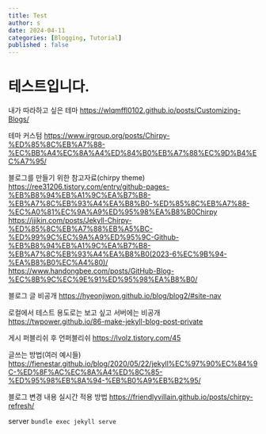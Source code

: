 ```yaml
---
title: Test
author: s
date: 2024-04-11
categories: [Blogging, Tutorial]
published : false
---
```


# 테스트입니다.

내가 따라하고 싶은 테마
<https://wlqmffl0102.github.io/posts/Customizing-Blogs/>

테마 커스텀
<https://www.irgroup.org/posts/Chirpy-%ED%85%8C%EB%A7%88-%EC%BB%A4%EC%8A%A4%ED%84%B0%EB%A7%88%EC%9D%B4%EC%A7%95/>

블로그를 만들기 위한 참고자료(chirpy theme)
<https://ree31206.tistory.com/entry/github-pages-%EB%B8%94%EB%A1%9C%EA%B7%B8-%EB%A7%8C%EB%93%A4%EA%B8%B0-%ED%85%8C%EB%A7%88-%EC%A0%81%EC%9A%A9%ED%95%98%EA%B8%B0Chirpy>
<https://jjikin.com/posts/Jekyll-Chirpy-%ED%85%8C%EB%A7%88%EB%A5%BC-%ED%99%9C%EC%9A%A9%ED%95%9C-Github-%EB%B8%94%EB%A1%9C%EA%B7%B8-%EB%A7%8C%EB%93%A4%EA%B8%B0(2023-6%EC%9B%94-%EA%B8%B0%EC%A4%80)/>
<https://www.handongbee.com/posts/GitHub-Blog-%EC%8B%9C%EC%9E%91%ED%95%98%EA%B8%B0/>

블로그 글 비공개
<https://hyeonjiwon.github.io/blog/blog2/#site-nav>

로컬에서 테스트 용도로는 보고 싶고 서버에는 비공개
<https://twpower.github.io/86-make-jekyll-blog-post-private>

게시 퍼블리쉬 후 언퍼블리쉬
<https://lvolz.tistory.com/45>

글쓰는 방법(여러 예시들)
<https://fienestar.github.io/blog/2020/05/22/jekyll%EC%97%90%EC%84%9C-%ED%8F%AC%EC%8A%A4%ED%8C%85-%ED%95%98%EB%8A%94-%EB%B0%A9%EB%B2%95/>

블로그 변경 내용 실시간 적용 방법
<https://friendlyvillain.github.io/posts/chirpy-refresh/>

server
`bundle exec jekyll serve`

